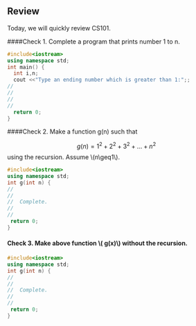 
## Review

Today, we will quickly review CS101.

####Check 1. Complete a program that prints number 1 to n.

```c++
#include<iostream> 
using namespace std; 
int main() {
  int i,n;
  cout <<"Type an ending number which is greater than 1:";;
//
//
//
//
  return 0;
}
```

<div id="rbutton-1-1-1"></div>

####Check 2. Make a function g(n) such that

$$
g(n)=1^2+2^2+3^2+\ldots+n^2
$$
using the recursion.
Assume \\(n\geq1\\).
```c++
#include<iostream> 
using namespace std; 
int g(int n) {
//
//
//  Complete.
//
//
 return 0;
}
```

<div id="rbutton-1-2-1"></div>

#### Check 3. Make above function \\( g(x)\\) without the recursion.

```c++
#include<iostream> 
using namespace std; 
int g(int n) {
//
//
//  Complete.
//
//
 return 0;
}
```

<div id="rbutton-1-3-1"></div>

